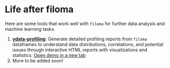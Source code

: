 # Life after filoma

Here are some tools that work well with `filoma` for further data analysis and machine learning tasks.  
   
1. [**ydata-profiling**](https://github.com/ydataai/ydata-profiling): Generate detailed profiling reports from `filoma` dataframes to understand data distributions, correlations, and potential issues through interactive HTML reports with visualizations and statistics. 
[Open demo in a new tab](./life-after-filoma.html)  
2. More to be added soon!